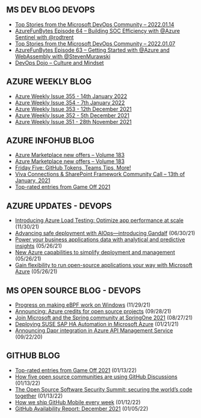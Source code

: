 ## MS DEV BLOG DEVOPS 

<!-- DEVBLOGDEVOPS:START -->
- [Top Stories from the Microsoft DevOps Community – 2022.01.14](https://devblogs.microsoft.com/devops/top-stories-from-the-microsoft-devops-community-2022-01-14/)
- [AzureFunBytes Episode 64 – Building SOC Efficiency with @Azure Sentinel with @rodtrent](https://devblogs.microsoft.com/devops/azurefunbytes-episode-64-building-soc-efficiency-with-azure-sentinel-with-rodtrent/)
- [Top Stories from the Microsoft DevOps Community – 2022.01.07](https://devblogs.microsoft.com/devops/top-stories-from-the-microsoft-devops-community-2022-01-07/)
- [AzureFunBytes Episode 63 – Getting Started with @Azure and WebAssembly with @StevenMurawski](https://devblogs.microsoft.com/devops/azurefunbytes-episode-63-getting-started-with-azure-and-webassembly-with-stevenmurawski/)
- [DevOps Dojo – Culture and Mindset](https://devblogs.microsoft.com/devops/devops-dojo-culture-and-mindset/)
<!-- DEVBLOGDEVOPS:END -->


## AZURE WEEKLY BLOG

<!-- AZUREWEEKLY:START -->
- [Azure Weekly Issue 355 - 14th January 2022](https://azureweekly.info/issue-355.html)
- [Azure Weekly Issue 354 - 7th January 2022](https://azureweekly.info/issue-354.html)
- [Azure Weekly Issue 353 - 12th December 2021](https://azureweekly.info/issue-353.html)
- [Azure Weekly Issue 352 - 5th December 2021](https://azureweekly.info/issue-352.html)
- [Azure Weekly Issue 351 - 28th November 2021](https://azureweekly.info/issue-351.html)
<!-- AZUREWEEKLY:END -->

## AZURE INFOHUB BLOG 

<!-- AZUREINFOHUB:START -->
- [Azure Marketplace new offers – Volume 183](https://techcommunity.microsoft.com/t5/azure-marketplace-blog/azure-marketplace-new-offers-volume-183/ba-p/3032240)
- [Azure Marketplace new offers – Volume 183](https://techcommunity.microsoft.com/t5/azure-marketplace-blog/azure-marketplace-new-offers-volume-183/ba-p/3032240)
- [Friday Five: GitHub Tokens, Teams Tips, More!](https://techcommunity.microsoft.com/t5/microsoft-mvp-award-program-blog/friday-five-github-tokens-teams-tips-more/ba-p/3060765)
- [Viva Connections &amp; SharePoint Framework Community Call – 13th of January, 2021](https://techcommunity.microsoft.com/t5/microsoft-365-pnp-blog/viva-connections-amp-sharepoint-framework-community-call-13th-of/ba-p/3060800)
- [Top-rated entries from Game Off 2021](https://github.blog/2022-01-13-top-entries-from-game-off-2021/)
<!-- AZUREINFOHUB:END -->


## AZURE UPDATES - DEVOPS 

<!-- AZUREUPDATES:START -->

 - [Introducing Azure Load Testing: Optimize app performance at scale](https://azure.microsoft.com/blog/introducing-azure-load-testing-optimize-app-performance-at-scale/) (11/30/21)
 - [Advancing safe deployment with AIOps—introducing Gandalf](https://azure.microsoft.com/blog/advancing-safe-deployment-with-aiops-introducing-gandalf/) (06/30/21)
 - [Power your business applications data with analytical and predictive insights](https://azure.microsoft.com/blog/power-your-business-applications-data-with-analytical-and-predictive-insights/) (05/26/21)
 - [New Azure capabilities to simplify deployment and management](https://azure.microsoft.com/blog/new-azure-capabilities-to-simplify-deployment-and-management/) (05/26/21)
 - [Gain flexibility to run open-source applications your way with Microsoft Azure](https://azure.microsoft.com/blog/gain-flexibility-to-run-open-source-applications-your-way-with-microsoft-azure/) (05/26/21)
<!-- AZUREUPDATES:END -->


## MS OPEN SOURCE BLOG - DEVOPS 

<!-- MSOPENSOURCEBLOG:START -->

 - [Progress on making eBPF work on Windows](https://cloudblogs.microsoft.com/opensource/2021/11/29/progress-on-making-ebpf-work-on-windows/) (11/29/21)
 - [Announcing: Azure credits for open source projects](https://cloudblogs.microsoft.com/opensource/2021/09/28/announcing-azure-credits-for-open-source-projects/) (09/28/21)
 - [Join Microsoft and the Spring community at SpringOne 2021](https://cloudblogs.microsoft.com/opensource/2021/08/27/join-microsoft-and-the-spring-community-at-springone-2021/) (08/27/21)
 - [Deploying SUSE SAP HA Automation in Microsoft Azure](https://cloudblogs.microsoft.com/opensource/2021/01/21/deploying-suse-sap-ha-automation-in-microsoft-azure/) (01/21/21)
 - [Announcing Dapr integration in Azure API Management Service](https://cloudblogs.microsoft.com/opensource/2020/09/22/announcing-dapr-integration-azure-api-management-service-apim/) (09/22/20)
<!-- MSOPENSOURCEBLOG:END -->


## GITHUB BLOG


<!-- GITHUB:START -->

 - [Top-rated entries from Game Off 2021](https://github.blog/2022-01-13-top-entries-from-game-off-2021/) (01/13/22)
 - [How five open source communities are using GitHub Discussions](https://github.blog/2022-01-13-how-five-open-source-communities-are-using-github-discussions/) (01/13/22)
 - [The Open Source Software Security Summit: securing the world’s code together](https://github.blog/2022-01-13-open-source-software-security-summit-securing-the-worlds-code-together/) (01/13/22)
 - [How we ship GitHub Mobile every week](https://github.blog/2022-01-12-how-we-ship-github-mobile-every-week/) (01/12/22)
 - [GitHub Availability Report: December 2021](https://github.blog/2022-01-05-github-availability-report-december-2021/) (01/05/22)
<!-- GITHUB:END -->
